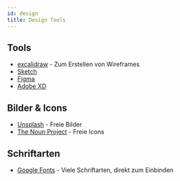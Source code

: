 ```yaml
---
id: design
title: Design Tools
---
```


## Tools

- [excalidraw](https://excalidraw.com/) - Zum Erstellen von Wireframes
- [Sketch](https://www.sketch.com/)
- [Figma](https://www.figma.com/)
- [Adobe XD](https://www.adobe.com/products/xd.html)

## Bilder & Icons

- [Unsplash](https://unsplash.com/) - Freie Bilder
- [The Noun Project](https://thenounproject.com/) - Freie Icons

## Schriftarten

- [Google Fonts](https://fonts.google.com/) - Viele Schriftarten, direkt zum Einbinden

